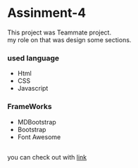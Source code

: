 # Assinment-4
This project was Teammate project.\
my role on that was design some sections.
### used language 
- Html
- CSS
- Javascript 
### FrameWorks
- MDBootstrap
- Bootstrap
- Font Awesome
##
you can check out with [link](https://jagrati1213.github.io/assignment-4/)
